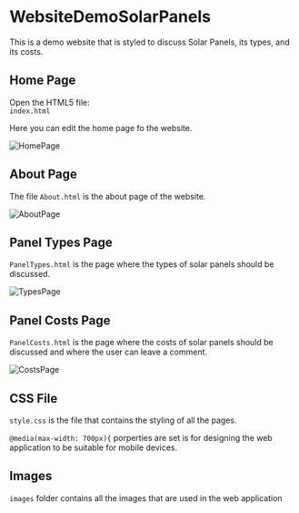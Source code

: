 # WebsiteDemoSolarPanels

This is a demo website that is styled to discuss Solar Panels, its types, and its costs.

## Home Page

Open the HTML5 file: <br>
`index.html` <br>

Here you can edit the home page fo the website. <br>

![HomePage](https://user-images.githubusercontent.com/108863344/194589621-96f4734b-e256-4f15-ad4b-e3d30fce7fcd.png) <br>


## About Page
The file `About.html` is the about page of the website. <br>

![AboutPage](https://user-images.githubusercontent.com/108863344/194591036-2830dacb-107e-492c-9096-cd294cd155a7.png) <br>



## Panel Types Page

`PanelTypes.html` is the page where the types of solar panels should be discussed. <br>

![TypesPage](https://user-images.githubusercontent.com/108863344/194591324-9eda4ab3-1ff2-491d-801d-fe3ff7c58d2e.png) <br>



## Panel Costs Page

`PanelCosts.html` is the page where the costs of solar panels should be discussed and where the user can leave a comment. <br>

![CostsPage](https://user-images.githubusercontent.com/108863344/194591392-74b61456-b3cc-480f-bba0-63081ef5350b.png) <br>

## CSS File

`style.css` is the file that contains the styling of all the pages. <br>

`@media(max-width: 700px){` porperties are set is for designing the web application to be suitable for mobile devices. <br>


## Images

`images` folder contains all the images that are used in the web application <br>

